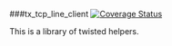 ###tx_tcp_line_client
[![Coverage Status](https://coveralls.io/repos/github/pantheon-systems/tx_clients/badge.svg)](https://coveralls.io/github/pantheon-systems/tx_clients)

This is a library of twisted helpers.
